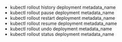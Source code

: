 - kubectl rollout history deployment metadata_name
- kubectl rollout pause deployment metadata_name
- kubectl rollout restart deployment metadata_name
- kubectl rollout resume deployment metadata_name
- kubectl rollout undo deployment metadata_name
- kubectl rollout status deployment metadata_name


